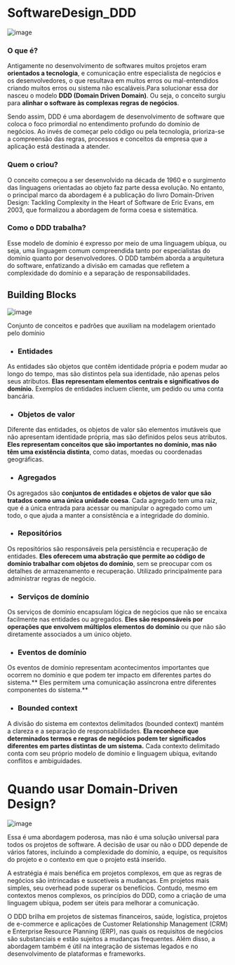 # SoftwareDesign_DDD
![image](https://github.com/SamuelFSNunes/SoftwareDesign_DDD/assets/123522471/a913818d-5511-44d0-9180-a03ae176eeb5)

### O que é?
Antigamente no desenvolvimento de softwares muitos projetos eram **orientados a tecnologia**, e comunicação entre especialista de negócios e os desenvolvedores, o que resultava em muitos erros ou mal-entendidos criando muitos erros ou sistema não escaláveis.Para solucionar essa dor nasceu o modelo **DDD (Domain Driven Domain)**. Ou seja, o conceito surgiu para **alinhar o software às complexas regras de negócios**.

Sendo assim, DDD é uma abordagem de desenvolvimento de software que coloca o foco primordial no entendimento profundo do domínio de negócios. Ao invés de começar pelo código ou pela tecnologia, prioriza-se a compreensão das regras, processos e conceitos da empresa que a aplicação está destinada a atender.


### Quem o criou?
O conceito começou a ser desenvolvido na década de 1960 e o surgimento das linguagens orientadas ao objeto faz parte dessa evolução. No entanto, o principal marco da abordagem é a publicação do livro Domain-Driven Design: Tackling Complexity in the Heart of Software de Eric Evans, em 2003, que formalizou a abordagem de forma coesa e sistemática. 

### Como o DDD trabalha?
Esse modelo de domínio é expresso por meio de uma linguagem ubíqua, ou seja, uma linguagem comum compreendida tanto por especialistas do domínio quanto por desenvolvedores. O DDD também aborda a arquitetura do software, enfatizando a divisão em camadas que refletem a complexidade do domínio e a separação de responsabilidades. 

## Building Blocks
![image](https://github.com/SamuelFSNunes/SoftwareDesign_DDD/assets/123522471/f6b17034-99d8-4f0a-a2f6-fa0bff292ff6)

Conjunto de conceitos e padrões que auxiliam na modelagem orientado pelo domínio

- ### Entidades
As entidades são objetos que contêm identidade própria e podem mudar ao longo do tempo, mas são distintos pela sua identidade, não apenas pelos seus atributos. **Elas representam elementos centrais e significativos do domínio.** Exemplos de entidades incluem cliente, um pedido ou uma conta bancária. 

- ### Objetos de valor
Diferente das entidades, os objetos de valor são elementos imutáveis que não apresentam identidade própria, mas são definidos pelos seus atributos. **Eles representam conceitos que são importantes no domínio, mas não têm uma existência distinta**, como datas, moedas ou coordenadas geográficas. 

- ### Agregados 
Os agregados são **conjuntos de entidades e objetos de valor que são tratados como uma única unidade coesa**. Cada agregado tem uma raiz, que é a única entrada para acessar ou manipular o agregado como um todo, o que ajuda a manter a consistência e a integridade do domínio. 

- ### Repositórios 
Os repositórios são responsáveis pela persistência e recuperação de entidades. **Eles oferecem uma abstração que permite ao código de domínio trabalhar com objetos do domínio**, sem se preocupar com os detalhes de armazenamento e recuperação. Utilizado principalmente para administrar regras de negócio.

- ### Serviços de domínio 
Os serviços de domínio encapsulam lógica de negócios que não se encaixa facilmente nas entidades ou agregados. **Eles são responsáveis por operações que envolvem múltiplos elementos do domínio** ou que não são diretamente associados a um único objeto. 

- ### Eventos de domínio 
Os eventos de domínio representam acontecimentos importantes que ocorrem no domínio e que podem ter impacto em diferentes partes do sistema.** Eles permitem uma comunicação assíncrona entre diferentes componentes do sistema.**

- ### Bounded context 
A divisão do sistema em contextos delimitados (bounded context) mantém a clareza e a separação de responsabilidades. **Ela reconhece que determinados termos e regras de negócios podem ter significados diferentes em partes distintas de um sistema.** Cada contexto delimitado conta com seu próprio modelo de domínio e linguagem ubíqua, evitando conflitos e ambiguidades. 

# Quando usar Domain-Driven Design? 
![image](https://github.com/SamuelFSNunes/SoftwareDesign_DDD/assets/123522471/774ee1ee-0aaf-40b2-ba83-2d9e7fe21139)

Essa é uma abordagem poderosa, mas não é uma solução universal para todos os projetos de software. A decisão de usar ou não o DDD depende de vários fatores, incluindo a complexidade do domínio, a equipe, os requisitos do projeto e o contexto em que o projeto está inserido. 

A estratégia é mais benéfica em projetos complexos, em que as regras de negócios são intrincadas e suscetíveis a mudanças. Em projetos mais simples, seu overhead pode superar os benefícios. Contudo, mesmo em contextos menos complexos, os princípios do DDD, como a criação de uma linguagem ubíqua, podem ser úteis para melhorar a comunicação. 

O DDD brilha em projetos de sistemas financeiros, saúde, logística, projetos de e-commerce e aplicações de Customer Relationship Management (CRM) e Enterprise Resource Planning (ERP), nas quais os requisitos de negócios são substanciais e estão sujeitos a mudanças frequentes. Além disso, a abordagem também é útil na integração de sistemas legados e no desenvolvimento de plataformas e frameworks. 
